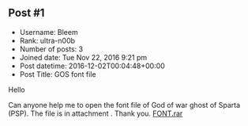 ## Post #1
- Username: Bleem
- Rank: ultra-n00b
- Number of posts: 3
- Joined date: Tue Nov 22, 2016 9:21 pm
- Post datetime: 2016-12-02T00:04:48+00:00
- Post Title: GOS font file

Hello

Can anyone help me to open the font file of God of war ghost of Sparta (PSP).
The file is in attachment  . Thank you.
[FONT.rar](https://xentaxbackup.github.io/file/11978_FONT.rar)
